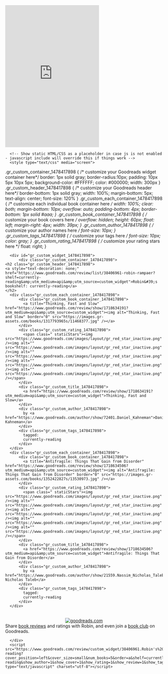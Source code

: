 <iframe height='454' width='300' frameborder='0' allowtransparency='true' scrolling='no' src='https://www.strava.com/athletes/14070026/latest-rides/b22a32ddc14888d3a682adb5f4673e709f89ddea'></iframe>

      <!-- Show static HTML/CSS as a placeholder in case js is not enabled - javascript include will override this if things work -->
      <style type="text/css" media="screen">
  .gr_custom_container_1478417898 {
    /* customize your Goodreads widget container here*/
    border: 1px solid gray;
    border-radius:10px;
    padding: 10px 5px 10px 5px;
    background-color: #FFFFFF;
    color: #000000;
    width: 300px
  }
  .gr_custom_header_1478417898 {
    /* customize your Goodreads header here*/
    border-bottom: 1px solid gray;
    width: 100%;
    margin-bottom: 5px;
    text-align: center;
    font-size: 120%
  }
  .gr_custom_each_container_1478417898 {
    /* customize each individual book container here */
    width: 100%;
    clear: both;
    margin-bottom: 10px;
    overflow: auto;
    padding-bottom: 4px;
    border-bottom: 1px solid #aaa;
  }
  .gr_custom_book_container_1478417898 {
    /* customize your book covers here */
    overflow: hidden;
    height: 60px;
      float: left;
      margin-right: 4px;
      width: 39px;
  }
  .gr_custom_author_1478417898 {
    /* customize your author names here */
    font-size: 10px;
  }
  .gr_custom_tags_1478417898 {
    /* customize your tags here */
    font-size: 10px;
    color: gray;
  }
  .gr_custom_rating_1478417898 {
    /* customize your rating stars here */
    float: right;
  }
</style>

      <div id="gr_custom_widget_1478417898">
          <div class="gr_custom_container_1478417898">
    <h2 class="gr_custom_header_1478417898">
    <a style="text-decoration: none;" href="https://www.goodreads.com/review/list/38406961-robin-rampaer?shelf=currently-reading&amp;utm_medium=api&amp;utm_source=custom_widget">Robin&#39;s bookshelf: currently-reading</a>
    </h2>
      <div class="gr_custom_each_container_1478417898">
          <div class="gr_custom_book_container_1478417898">
            <a title="Thinking, Fast and Slow" href="https://www.goodreads.com/review/show/1718634191?utm_medium=api&amp;utm_source=custom_widget"><img alt="Thinking, Fast and Slow" border="0" src="https://images.gr-assets.com/books/1317793965s/11468377.jpg" /></a>
          </div>
          <div class="gr_custom_rating_1478417898">
            <span class=" staticStars"><img src="https://www.goodreads.com/images/layout/gr_red_star_inactive.png" /><img alt="" src="https://www.goodreads.com/images/layout/gr_red_star_inactive.png" /><img alt="" src="https://www.goodreads.com/images/layout/gr_red_star_inactive.png" /><img alt="" src="https://www.goodreads.com/images/layout/gr_red_star_inactive.png" /><img alt="" src="https://www.goodreads.com/images/layout/gr_red_star_inactive.png" /></span>
          </div>
          <div class="gr_custom_title_1478417898">
            <a href="https://www.goodreads.com/review/show/1718634191?utm_medium=api&amp;utm_source=custom_widget">Thinking, Fast and Slow</a>
          </div>
          <div class="gr_custom_author_1478417898">
            by <a href="https://www.goodreads.com/author/show/72401.Daniel_Kahneman">Daniel Kahneman</a>
          </div>
          <div class="gr_custom_tags_1478417898">
            tagged:
            currently-reading
          </div>
      </div>
      <div class="gr_custom_each_container_1478417898">
          <div class="gr_custom_book_container_1478417898">
            <a title="Antifragile: Things That Gain from Disorder" href="https://www.goodreads.com/review/show/1718634506?utm_medium=api&amp;utm_source=custom_widget"><img alt="Antifragile: Things That Gain from Disorder" border="0" src="https://images.gr-assets.com/books/1352422827s/13530973.jpg" /></a>
          </div>
          <div class="gr_custom_rating_1478417898">
            <span class=" staticStars"><img src="https://www.goodreads.com/images/layout/gr_red_star_inactive.png" /><img alt="" src="https://www.goodreads.com/images/layout/gr_red_star_inactive.png" /><img alt="" src="https://www.goodreads.com/images/layout/gr_red_star_inactive.png" /><img alt="" src="https://www.goodreads.com/images/layout/gr_red_star_inactive.png" /><img alt="" src="https://www.goodreads.com/images/layout/gr_red_star_inactive.png" /></span>
          </div>
          <div class="gr_custom_title_1478417898">
            <a href="https://www.goodreads.com/review/show/1718634506?utm_medium=api&amp;utm_source=custom_widget">Antifragile: Things That Gain from Disorder</a>
          </div>
          <div class="gr_custom_author_1478417898">
            by <a href="https://www.goodreads.com/author/show/21559.Nassim_Nicholas_Taleb">Nassim Nicholas Taleb</a>
          </div>
          <div class="gr_custom_tags_1478417898">
            tagged:
            currently-reading
          </div>
      </div>
  <br style="clear: both"/>
  <center>
    <a href="https://www.goodreads.com/"><img alt="goodreads.com" style="border:0" src="https://www.goodreads.com/images/widget/widget_logo.gif" /></a>
  </center>
  <noscript>
    Share <a href="https://www.goodreads.com/">book reviews</a> and ratings with Robin, and even join a <a href="https://www.goodreads.com/group">book club</a> on Goodreads.
  </noscript>
  </div>

      </div>
      <script src="https://www.goodreads.com/review/custom_widget/38406961.Robin's%20bookshelf:%20currently-reading?cover_position=left&cover_size=small&num_books=5&order=a&shelf=currently-reading&show_author=1&show_cover=1&show_rating=1&show_review=1&show_tags=1&show_title=1&sort=date_added&widget_bg_color=FFFFFF&widget_bg_transparent=&widget_border_width=1&widget_id=1478417898&widget_text_color=000000&widget_title_size=medium&widget_width=medium" type="text/javascript" charset="utf-8"></script>
